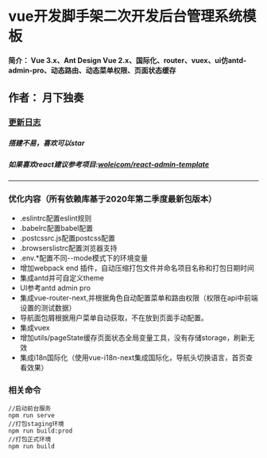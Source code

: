 # vue开发脚手架二次开发后台管理系统模板
#### 简介： Vue 3.x、Ant Design Vue 2.x、国际化、router、vuex、ui仿antd-admin-pro、动态路由、动态菜单权限、页面状态缓存
## 作者： 月下独奏
### [更新日志](./note/updatelog.md)
##### 搭建不易，喜欢可以star
##### 如果喜欢react建议参考项目:[woleicom/react-admin-template](https://github.com/woleicom/react-admin-template)
-----------
### 优化内容（所有依赖库基于2020年第二季度最新包版本）
- .eslintrc配置eslint规则
- .babelrc配置babel配置
- .postcssrc.js配置postcss配置
- .browserslistrc配置浏览器支持
- .env.*配置不同--mode模式下的环境变量
- 增加webpack end 插件，自动压缩打包文件并命名项目名称和打包日期时间
- 集成antd并可自定义theme
- UI参考antd admin pro
- 集成vue-router-next,并根据角色自动配置菜单和路由权限（权限在api中前端设置的测试数据）
- 导航面包屑根据用户菜单自动获取，不在放到页面手动配置。
- 集成vuex
- 增加utils/pageState缓存页面状态全局变量工具，没有存储storage，刷新无效
- 集成i18n国际化（使用vue-i18n-next集成国际化，导航头切换语言，首页查看效果）

### 相关命令
```
//启动前台服务
npm run serve
//打包staging环境
npm run build:prod
//打包正式环境
npm run build
```
